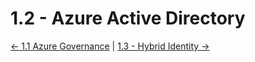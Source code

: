 # 1.2 - Azure Active Directory

[<- 1.1 Azure Governance](azureGovernance.md) | [1.3 - Hybrid Identity ->](hybridIdentity.md)